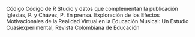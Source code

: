 Código Código de R Studio y datos que complementan la publicación Iglesias, P. y Chávez, P. En prensa. Exploración de los Efectos Motivacionales de la Realidad Virtual en la Educación Musical: Un Estudio Cuasiexperimental, Revista Colombiana de Educación
